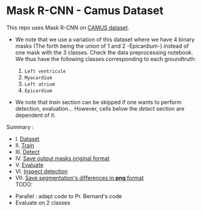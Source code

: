 # Mask R-CNN - Camus Dataset

This repo uses Mask R-CNN on [CAMUS dataset](https://www.creatis.insa-lyon.fr/Challenge/camus/).
- We note that we use a variation of this dataset where we have 4 binary masks (The forth being the union of 1 and 2 -Epicardium-) instead of one mask with the 3 classes. Check the data preprocessing notebook. We thus have the following classes corresponding to each groundtruth:  
  
    1) `Left ventricule`   
    2) `Myocardium`   
    3) `Left atrium`   
    4) `Epicardium`   

- We note that *train* section can be skipped if one wants to perform detection, evaluation... However, cells below the *detect* section are dependent of it.

Summary :
* I.   [Dataset](#dataset)
* II.  [Train](#train)
* III. [Detect](#detect)
* IV.  [Save output masks original format](#save)
* V.   [Evaluate](#evaluate)
* VI.  [Inspect detection](#inspect)
* VII. [Save segmentation's differences in **png** format](#png)  
TODO: 
- Parallel : adapt code to Pr. Bernard's code
- Evaluate on 2 classes
